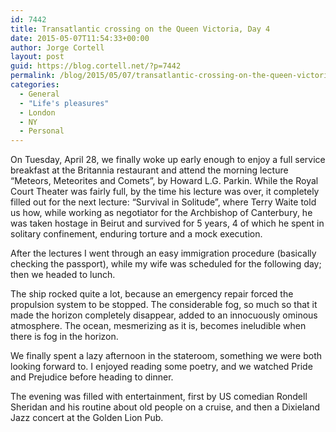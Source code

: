 ```yaml
---
id: 7442
title: Transatlantic crossing on the Queen Victoria, Day 4
date: 2015-05-07T11:54:33+00:00
author: Jorge Cortell
layout: post
guid: https://blog.cortell.net/?p=7442
permalink: /blog/2015/05/07/transatlantic-crossing-on-the-queen-victoria-day-4/
categories:
  - General
  - "Life's pleasures"
  - London
  - NY
  - Personal
---
```

On Tuesday, April 28, we finally woke up early enough to enjoy a full service breakfast at the Britannia restaurant and attend the morning lecture “Meteors, Meteorites and Comets”, by Howard L.G. Parkin. While the Royal Court Theater was fairly full, by the time his lecture was over, it completely filled out for the next lecture: “Survival in Solitude”, where Terry Waite told us how, while working as negotiator for the Archbishop of Canterbury, he was taken hostage in Beirut and survived for 5 years, 4 of which he spent in solitary confinement, enduring torture and a mock execution.

After the lectures I went through an easy immigration procedure (basically checking the passport), while my wife was scheduled for the following day; then we headed to lunch.

The ship rocked quite a lot, because an emergency repair forced the propulsion system to be stopped. The considerable fog, so much so that it made the horizon completely disappear, added to an innocuously ominous atmosphere. The ocean, mesmerizing as it is, becomes ineludible when there is fog in the horizon. 

We finally spent a lazy afternoon in the stateroom, something we were both looking forward to. I enjoyed reading some poetry, and we watched Pride and Prejudice before heading to dinner.

The evening was filled with entertainment, first by US comedian Rondell Sheridan and his routine about old people on a cruise, and then a Dixieland Jazz concert at the Golden Lion Pub.